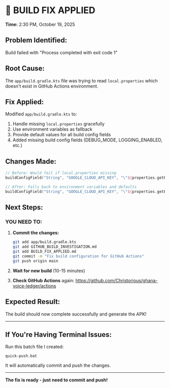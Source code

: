 # 🔧 BUILD FIX APPLIED

**Time:** 2:30 PM, October 19, 2025

## Problem Identified:
Build failed with "Process completed with exit code 1"

## Root Cause:
The `app/build.gradle.kts` file was trying to read `local.properties` which doesn't exist in GitHub Actions environment.

## Fix Applied:
Modified `app/build.gradle.kts` to:
1. Handle missing `local.properties` gracefully
2. Use environment variables as fallback
3. Provide default values for all build config fields
4. Added missing build config fields (DEBUG_MODE, LOGGING_ENABLED, etc.)

## Changes Made:
```kotlin
// Before: Would fail if local.properties missing
buildConfigField("String", "GOOGLE_CLOUD_API_KEY", "\"${properties.getProperty("GOOGLE_CLOUD_API_KEY", "")}\"")

// After: Falls back to environment variables and defaults
buildConfigField("String", "GOOGLE_CLOUD_API_KEY", "\"${properties.getProperty("GOOGLE_CLOUD_API_KEY") ?: System.getenv("GOOGLE_CLOUD_API_KEY") ?: ""}\"")
```

## Next Steps:

### YOU NEED TO:
1. **Commit the changes:**
   ```bash
   git add app/build.gradle.kts
   git add GITHUB_BUILD_INVESTIGATION.md
   git add BUILD_FIX_APPLIED.md
   git commit -m "Fix build configuration for GitHub Actions"
   git push origin main
   ```

2. **Wait for new build** (10-15 minutes)

3. **Check GitHub Actions** again:
   https://github.com/Christorious/ghana-voice-ledger/actions

## Expected Result:
The build should now complete successfully and generate the APK!

---

## If You're Having Terminal Issues:

Run this batch file I created:
```
quick-push.bat
```

It will automatically commit and push the changes.

---

**The fix is ready - just need to commit and push!**
